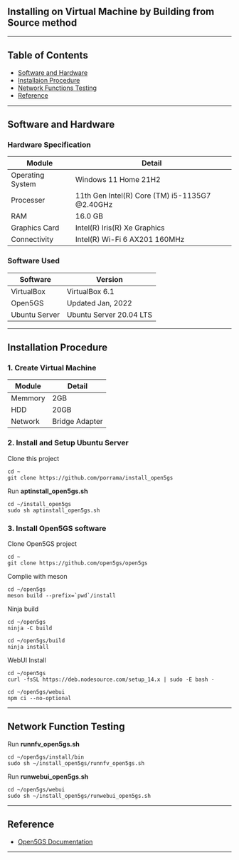 ## Installing on Virtual Machine by Building from Source method

---

## Table of Contents
- [Software and Hardware](#id-specification)
- [Installaion Procedure](#id-installation)
- [Network Functions Testing](#id-networkfunction)
- [Reference](#id-reference)

---

<div id='id-specification'/>

## Software and Hardware

### Hardware Specification
| Module           | Detail                                         |
| -----------      | -----------                                    |
| Operating System | Windows 11 Home 21H2                           |
| Processer        | 11th Gen Intel(R) Core (TM) i5-1135G7 @2.40GHz |
| RAM              | 16.0 GB                                        |
| Graphics Card    | Intel(R) Iris(R) Xe Graphics                   |
| Connectivity     | Intel(R) Wi-Fi 6 AX201 160MHz                  |

### Software Used
| Software      | Version                 |
| -----------   | -----------             |
| VirtualBox    | VirtualBox 6.1          |
| Open5GS       | Updated Jan, 2022       |
| Ubuntu Server | Ubuntu Server 20.04 LTS |

---

<div id='id-installation'/>

## Installation Procedure

### 1. Create Virtual Machine
| Module      | Detail         |
| ----------- | -----------    |
| Memmory     | 2GB            |
| HDD         | 20GB           |
| Network     | Bridge Adapter |

### 2. Install and Setup Ubuntu Server

Clone this project
~~~
cd ~
git clone https://github.com/porrama/install_open5gs
~~~

Run **aptinstall_open5gs.sh**
~~~
cd ~/install_open5gs
sudo sh aptinstall_open5gs.sh
~~~

### 3. Install Open5GS software

Clone Open5GS project
~~~
cd ~
git clone https://github.com/open5gs/open5gs
~~~

Complie with meson
~~~
cd ~/open5gs
meson build --prefix=`pwd`/install
~~~

Ninja build
~~~
cd ~/open5gs
ninja -C build
~~~

~~~
cd ~/open5gs/build
ninja install
~~~

WebUI Install
~~~
cd ~/open5gs
curl -fsSL https://deb.nodesource.com/setup_14.x | sudo -E bash -
~~~

~~~
cd ~/open5gs/webui
npm ci --no-optional
~~~

---

<div id='id-networkfunction'/>

## Network Function Testing

Run **runnfv_open5gs.sh**
~~~
cd ~/open5gs/install/bin
sudo sh ~/install_open5gs/runnfv_open5gs.sh
~~~ 

Run **runwebui_open5gs.sh**
~~~
cd ~/open5gs/webui
sudo sh ~/install_open5gs/runwebui_open5gs.sh
~~~

---

<div id='id-reference'/>

## Reference
- [Open5GS Documentation](https://open5gs.org/open5gs/docs/guide/02-building-open5gs-from-sources/)

---
